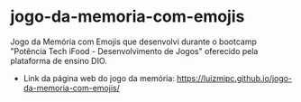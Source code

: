 # jogo-da-memoria-com-emojis
 Jogo da Memória com Emojis que desenvolvi durante o bootcamp "Potência Tech iFood - Desenvolvimento de Jogos" oferecido pela plataforma de ensino DIO.
* Link da página web do jogo da memória: https://luizmipc.github.io/jogo-da-memoria-com-emojis/
